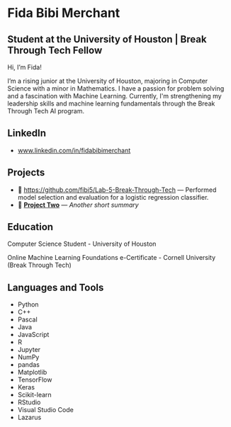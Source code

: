 # Fida Bibi Merchant 
## Student at the University of Houston | Break Through Tech Fellow
Hi, I’m Fida! 

I’m a rising junior at the University of Houston, majoring in Computer Science with a minor in Mathematics. I have a passion for problem solving and a fascination with Machine Learning. Currently, I'm strengthening my leadership skills and machine learning fundamentals through the Break Through Tech AI program.
## LinkedIn
- www.linkedin.com/in/fidabibimerchant

## Projects
- 🔹 https://github.com/fibi5/Lab-5-Break-Through-Tech — Performed model selection and evaluation for a logistic regression classifier.
- 🔹 [**Project Two**](https://github.com/yourusername/project-two) — _Another short summary_
  
## Education
Computer Science Student - University of Houston

Online Machine Learning Foundations e-Certificate - Cornell University (Break Through Tech)

## Languages and Tools

- Python
- C++
- Pascal
- Java
- JavaScript
- R
- Jupyter
- NumPy
- pandas
- Matplotlib
- TensorFlow
- Keras
- Scikit-learn
- RStudio
- Visual Studio Code
- Lazarus

